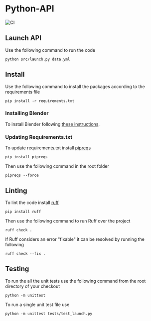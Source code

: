 # Python-API
![CI](https://github.com/Crop-Simulator/Python-API/actions/workflows/release-build.yml/badge.svg)

## Launch API
Use the following command to run the code
```commandline
python src/launch.py data.yml
```
## Install
Use the following command to install the packages according to the requirements file
```commandline
pip install -r requirements.txt
```
### Installing Blender
To install Blender following [these instructions](https://docs.blender.org/manual/en/latest/getting_started/installing/index.html).

### Updating Requirements.txt
To update requirements.txt install [pipreqs](https://github.com/bndr/pipreqs)
```commandline
pip install pipreqs
```
Then use the following command in the root folder
```commandline
pipreqs --force 
```
## Linting
To lint the code install [ruff](https://github.com/astral-sh/ruff)
```commandline
pip install ruff
```
Then use the following command to run Ruff over the project
```commandline
ruff check .
```
If Ruff considers an error "fixable" it can be resolved by running the following
```commandline
ruff check --fix .
```


## Testing
To run the all the unit tests use the following command from the root directory of your checkout
```commandline
python -m unittest
```

To run a single unit test file use 
```commandline
python -m unittest tests/test_launch.py
```